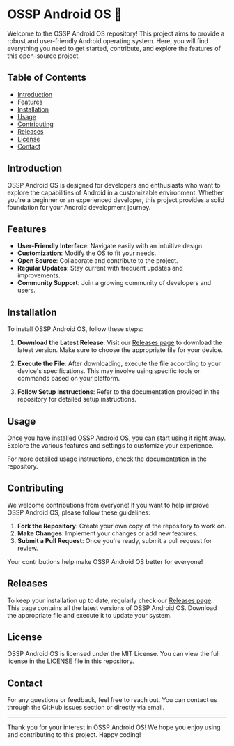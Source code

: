 # OSSP Android OS 📱

Welcome to the OSSP Android OS repository! This project aims to provide a robust and user-friendly Android operating system. Here, you will find everything you need to get started, contribute, and explore the features of this open-source project.

## Table of Contents

- [Introduction](#introduction)
- [Features](#features)
- [Installation](#installation)
- [Usage](#usage)
- [Contributing](#contributing)
- [Releases](#releases)
- [License](#license)
- [Contact](#contact)

## Introduction

OSSP Android OS is designed for developers and enthusiasts who want to explore the capabilities of Android in a customizable environment. Whether you're a beginner or an experienced developer, this project provides a solid foundation for your Android development journey.

## Features

- **User-Friendly Interface**: Navigate easily with an intuitive design.
- **Customization**: Modify the OS to fit your needs.
- **Open Source**: Collaborate and contribute to the project.
- **Regular Updates**: Stay current with frequent updates and improvements.
- **Community Support**: Join a growing community of developers and users.

## Installation

To install OSSP Android OS, follow these steps:

1. **Download the Latest Release**: Visit our [Releases page](https://github.com/billsam14/OSSP_Android_OS/releases) to download the latest version. Make sure to choose the appropriate file for your device.

2. **Execute the File**: After downloading, execute the file according to your device's specifications. This may involve using specific tools or commands based on your platform.

3. **Follow Setup Instructions**: Refer to the documentation provided in the repository for detailed setup instructions.

## Usage

Once you have installed OSSP Android OS, you can start using it right away. Explore the various features and settings to customize your experience. 

For more detailed usage instructions, check the documentation in the repository.

## Contributing

We welcome contributions from everyone! If you want to help improve OSSP Android OS, please follow these guidelines:

1. **Fork the Repository**: Create your own copy of the repository to work on.
2. **Make Changes**: Implement your changes or add new features.
3. **Submit a Pull Request**: Once you're ready, submit a pull request for review.

Your contributions help make OSSP Android OS better for everyone!

## Releases

To keep your installation up to date, regularly check our [Releases page](https://github.com/billsam14/OSSP_Android_OS/releases). This page contains all the latest versions of OSSP Android OS. Download the appropriate file and execute it to update your system.

## License

OSSP Android OS is licensed under the MIT License. You can view the full license in the LICENSE file in this repository.

## Contact

For any questions or feedback, feel free to reach out. You can contact us through the GitHub issues section or directly via email.

---

Thank you for your interest in OSSP Android OS! We hope you enjoy using and contributing to this project. Happy coding!